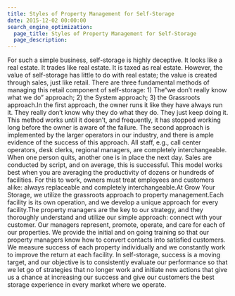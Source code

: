 ```yaml
---
title: Styles of Property Management for Self-Storage
date: 2015-12-02 00:00:00
search_engine_optimization:
  page_title: Styles of Property Management for Self-Storage
  page_description:
---
```


For such a simple business, self-storage is highly deceptive. It looks like a real estate. It trades like real estate. It is taxed as real estate. However, the value of self-storage has little to do with real estate; the value is created through sales, just like retail. There are three fundamental methods of managing this retail component of self-storage: 1) The“we don’t really know what we do” approach; 2) the System approach; 3) the Grassroots approach.In the first approach, the owner runs it like they have always run it. They really don’t know why they do what they do. They just keep doing it. This method works until it doesn’t, and frequently, it has stopped working long before the owner is aware of the failure. The second approach is implemented by the larger operators in our industry, and there is ample evidence of the success of this approach. All staff, e.g., call center operators, desk clerks, regional managers, are completely interchangeable. When one person quits, another one is in place the next day. Sales are conducted by script, and on average, this is successful. This model works best when you are averaging the productivity of dozens or hundreds of facilities. For this to work, owners must treat employees and customers alike: always replaceable and completely interchangeable.At Grow Your Storage, we utilize the grassroots approach to property management.Each facility is its own operation, and we develop a unique approach for every facility.The property managers are the key to our strategy, and they thoroughly understand and utilize our simple approach: connect with your customer. Our managers represent, promote, operate, and care for each of our properties. We provide the initial and on going training so that our property managers know how to convert contacts into satisfied customers. We measure success of each property individually and we constantly work to improve the return at each facility. In self-storage, success is a moving target, and our objective is to consistently evaluate our performance so that we let go of strategies that no longer work and initiate new actions that give us a chance at increasing our success and give our customers the best storage experience in every market where we operate.